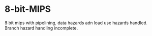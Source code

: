 # 8-bit-MIPS
8 bit mips with pipelining, data hazards adn load use hazards handled. Branch hazard handling incomplete.
